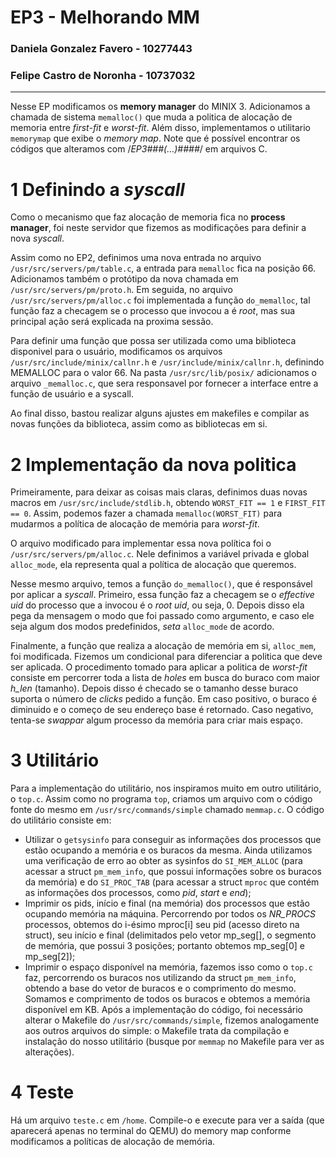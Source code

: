 # EP3 - Melhorando MM
### Daniela Gonzalez Favero - 10277443
### Felipe Castro de Noronha - 10737032

---

Nesse EP modificamos os **memory manager** do MINIX 3. Adicionamos a chamada de sistema `memalloc()` que muda a politica de alocação de memoria entre _first-fit_ e _worst-fit_. Além disso, implementamos o utilitario `memorymap` que exibe o _memory map_.
Note que é possível encontrar os códigos que alteramos com /*EP3###(...)####*/ em arquivos C.

# 1 Definindo a _syscall_

Como o mecanismo que faz alocação de memoria fica no **process manager**, foi neste servidor que fizemos as modificações para definir a nova _syscall_.

Assim como no EP2, definimos uma nova entrada no arquivo `/usr/src/servers/pm/table.c`, a entrada para `memalloc` fica na posição 66. Adicionamos também o protótipo da nova chamada em `/usr/src/servers/pm/proto.h`. Em seguida, no arquivo `/usr/src/servers/pm/alloc.c` foi implementada a função `do_memalloc`, tal função faz a checagem se o processo que invocou a  é _root_, mas sua principal ação será explicada na proxima sessão.

Para definir uma função que possa ser utilizada como uma biblioteca disponivel para o usuário, modificamos os arquivos `/usr/src/include/minix/callnr.h` e `/usr/include/minix/callnr.h`, definindo MEMALLOC para o valor 66. Na pasta `/usr/src/lib/posix/` adicionamos o arquivo `_memalloc.c`, que sera responsavel por fornecer a interface entre a função de usuário e a syscall.

Ao final disso, bastou realizar alguns ajustes em makefiles e compilar as novas funções da biblioteca, assim como as bibliotecas em si.

# 2 Implementação da nova politica

Primeiramente, para deixar as coisas mais claras, definimos duas novas macros em `/usr/src/include/stdlib.h`, obtendo `WORST_FIT == 1` e `FIRST_FIT == 0`. Assim, podemos fazer a chamada `memalloc(WORST_FIT)` para mudarmos a política de alocação de memória para _worst-fit_.

O arquivo modificado para implementar essa nova política foi o `/usr/src/servers/pm/alloc.c`. Nele definimos a variável privada e global `alloc_mode`, ela representa qual a política de alocação que queremos.

Nesse mesmo arquivo, temos a função `do_memalloc()`, que é responsável por aplicar a _syscall_. Primeiro, essa função faz a checagem se o _effective uid_ do processo que a invocou é o _root uid_, ou seja, 0. Depois disso ela pega da mensagem o modo que foi passado como argumento, e caso ele seja algum dos modos predefinidos, _seta_ `alloc_mode` de acordo.

Finalmente, a função que realiza a alocação de memória em si, `alloc_mem`, foi modificada. Fizemos um condicional para diferenciar a politica que deve ser aplicada. O procedimento tomado para aplicar a politica de _worst-fit_ consiste em percorrer toda a lista de _holes_ em busca do buraco com maior _h_len_ (tamanho). Depois disso é checado se o tamanho desse buraco suporta o número de _clicks_ pedido a função. Em caso positivo, o buraco é diminuido e o começo de seu endereço base é retornado. Caso negativo, tenta-se _swappar_ algum processo da memória para criar mais espaço.

# 3 Utilitário

Para a implementação do utilitário, nos inspiramos muito em outro utilitário, o `top.c`. Assim como no programa `top`, criamos um arquivo com o código fonte do mesmo em `/usr/src/commands/simple` chamado `memmap.c`. 
O código do utilitário consiste em:
- Utilizar o `getsysinfo` para conseguir as informações dos processos que estão ocupando a memória e os buracos da mesma. Ainda utilizamos uma verificação de erro ao obter as sysinfos do `SI_MEM_ALLOC` (para acessar a struct `pm_mem_info`, que possui informações sobre os buracos da memória) e do `SI_PROC_TAB` (para acessar a struct `mproc` que contém as informações dos processos, como *pid*, *start* e *end*);
- Imprimir os pids, início e final (na memória) dos processos que estão ocupando memória na máquina. Percorrendo por todos os *NR_PROCS* processos, obtemos do i-ésimo mproc[i] seu pid (acesso direto na struct), seu início e final (delimitados pelo vetor mp_seg[], o segmento de memória, que possui 3 posições; portanto obtemos mp_seg[0] e mp_seg[2]);
- Imprimir o espaço disponível na memória, fazemos isso como o `top.c` faz, percorrendo os buracos nos utilizando da struct `pm_mem_info`, obtendo a base do vetor de buracos e o comprimento do mesmo. Somamos e comprimento de todos os buracos e obtemos a memória disponível em KB.
Após a implementação do código, foi necessário alterar o Makefile do `/usr/src/commands/simple`, fizemos analogamente aos outros arquivos do simple: o Makefile trata da compilação e instalação do nosso utilitário (busque por `memmap` no Makefile para ver as alterações).

# 4 Teste

Há um arquivo `teste.c` em `/home`. Compile-o e execute para ver a saída (que aparecerá apenas no terminal do QEMU) do memory map conforme modificamos a políticas de alocação de memória. 